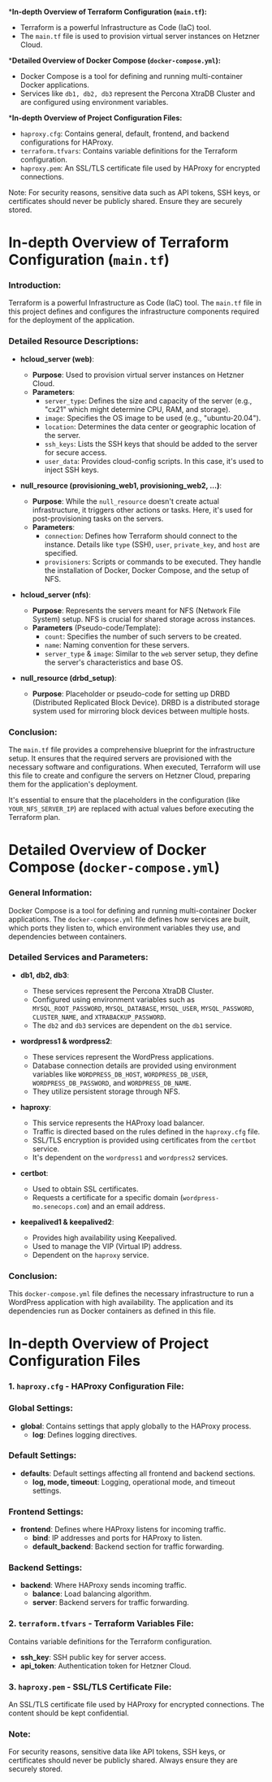 ***In-depth Overview of Terraform Configuration (`main.tf`):**
   - Terraform is a powerful Infrastructure as Code (IaC) tool.
   - The `main.tf` file is used to provision virtual server instances on Hetzner Cloud.

***Detailed Overview of Docker Compose (`docker-compose.yml`):**
   - Docker Compose is a tool for defining and running multi-container Docker applications.
   - Services like `db1, db2, db3` represent the Percona XtraDB Cluster and are configured using environment variables.

***In-depth Overview of Project Configuration Files:**
   - `haproxy.cfg`: Contains general, default, frontend, and backend configurations for HAProxy.
   - `terraform.tfvars`: Contains variable definitions for the Terraform configuration.
   - `haproxy.pem`: An SSL/TLS certificate file used by HAProxy for encrypted connections.

Note: For security reasons, sensitive data such as API tokens, SSH keys, or certificates should never be publicly shared. Ensure they are securely stored.


# In-depth Overview of Terraform Configuration (`main.tf`)

### Introduction:
Terraform is a powerful Infrastructure as Code (IaC) tool. The `main.tf` file in this project defines and configures the infrastructure components required for the deployment of the application.

### Detailed Resource Descriptions:

- **hcloud_server (web)**: 
  - **Purpose**: Used to provision virtual server instances on Hetzner Cloud.
  - **Parameters**:
    - `server_type`: Defines the size and capacity of the server (e.g., "cx21" which might determine CPU, RAM, and storage).
    - `image`: Specifies the OS image to be used (e.g., "ubuntu-20.04").
    - `location`: Determines the data center or geographic location of the server.
    - `ssh_keys`: Lists the SSH keys that should be added to the server for secure access.
    - `user_data`: Provides cloud-config scripts. In this case, it's used to inject SSH keys.

- **null_resource (provisioning_web1, provisioning_web2, ...)**: 
  - **Purpose**: While the `null_resource` doesn't create actual infrastructure, it triggers other actions or tasks. Here, it's used for post-provisioning tasks on the servers.
  - **Parameters**:
    - `connection`: Defines how Terraform should connect to the instance. Details like `type` (SSH), `user`, `private_key`, and `host` are specified.
    - `provisioners`: Scripts or commands to be executed. They handle the installation of Docker, Docker Compose, and the setup of NFS.

- **hcloud_server (nfs)**: 
  - **Purpose**: Represents the servers meant for NFS (Network File System) setup. NFS is crucial for shared storage across instances.
  - **Parameters** (Pseudo-code/Template):
    - `count`: Specifies the number of such servers to be created.
    - `name`: Naming convention for these servers.
    - `server_type` & `image`: Similar to the `web` server setup, they define the server's characteristics and base OS.

- **null_resource (drbd_setup)**: 
  - **Purpose**: Placeholder or pseudo-code for setting up DRBD (Distributed Replicated Block Device). DRBD is a distributed storage system used for mirroring block devices between multiple hosts.

### Conclusion:
The `main.tf` file provides a comprehensive blueprint for the infrastructure setup. It ensures that the required servers are provisioned with the necessary software and configurations. When executed, Terraform will use this file to create and configure the servers on Hetzner Cloud, preparing them for the application's deployment.

It's essential to ensure that the placeholders in the configuration (like `YOUR_NFS_SERVER_IP`) are replaced with actual values before executing the Terraform plan.

# Detailed Overview of Docker Compose (`docker-compose.yml`)

### General Information:
Docker Compose is a tool for defining and running multi-container Docker applications. The `docker-compose.yml` file defines how services are built, which ports they listen to, which environment variables they use, and dependencies between containers.

### Detailed Services and Parameters:

- **db1, db2, db3**: 
  - These services represent the Percona XtraDB Cluster.
  - Configured using environment variables such as `MYSQL_ROOT_PASSWORD`, `MYSQL_DATABASE`, `MYSQL_USER`, `MYSQL_PASSWORD`, `CLUSTER_NAME`, and `XTRABACKUP_PASSWORD`.
  - The `db2` and `db3` services are dependent on the `db1` service.

- **wordpress1 & wordpress2**: 
  - These services represent the WordPress applications.
  - Database connection details are provided using environment variables like `WORDPRESS_DB_HOST`, `WORDPRESS_DB_USER`, `WORDPRESS_DB_PASSWORD`, and `WORDPRESS_DB_NAME`.
  - They utilize persistent storage through NFS.

- **haproxy**: 
  - This service represents the HAProxy load balancer.
  - Traffic is directed based on the rules defined in the `haproxy.cfg` file.
  - SSL/TLS encryption is provided using certificates from the `certbot` service.
  - It's dependent on the `wordpress1` and `wordpress2` services.

- **certbot**: 
  - Used to obtain SSL certificates.
  - Requests a certificate for a specific domain (`wordpress-mo.senecops.com`) and an email address.

- **keepalived1 & keepalived2**: 
  - Provides high availability using Keepalived.
  - Used to manage the VIP (Virtual IP) address.
  - Dependent on the `haproxy` service.

### Conclusion:
This `docker-compose.yml` file defines the necessary infrastructure to run a WordPress application with high availability. The application and its dependencies run as Docker containers as defined in this file.

# In-depth Overview of Project Configuration Files

### 1. `haproxy.cfg` - HAProxy Configuration File:

### Global Settings:
- **global**: Contains settings that apply globally to the HAProxy process.
  - **log**: Defines logging directives.

### Default Settings:
- **defaults**: Default settings affecting all frontend and backend sections.
  - **log, mode, timeout**: Logging, operational mode, and timeout settings.

### Frontend Settings:
- **frontend**: Defines where HAProxy listens for incoming traffic.
  - **bind**: IP addresses and ports for HAProxy to listen.
  - **default_backend**: Backend section for traffic forwarding.

### Backend Settings:
- **backend**: Where HAProxy sends incoming traffic.
  - **balance**: Load balancing algorithm.
  - **server**: Backend servers for traffic forwarding.

### 2. `terraform.tfvars` - Terraform Variables File:
Contains variable definitions for the Terraform configuration.
- **ssh_key**: SSH public key for server access.
- **api_token**: Authentication token for Hetzner Cloud.

### 3. `haproxy.pem` - SSL/TLS Certificate File:
An SSL/TLS certificate file used by HAProxy for encrypted connections. The content should be kept confidential.

### Note:
For security reasons, sensitive data like API tokens, SSH keys, or certificates should never be publicly shared. Always ensure they are securely stored.
